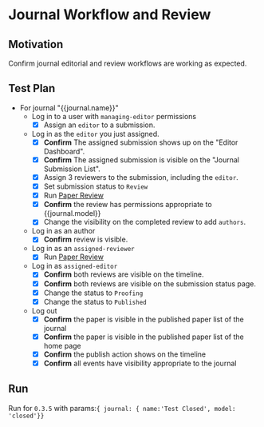 # Journal Workflow and Review

## Motivation

Confirm journal editorial and review workflows are working as expected.

## Test Plan 

- For journal "{{journal.name}}"
    - Log in to a user with `managing-editor` permissions 
        - [x] Assign an `editor` to a submission.
    - Log in as the `editor` you just assigned.
        - [x] **Confirm** The assigned submission shows up on the "Editor Dashboard".
        - [x] **Confirm** The assigned submission is visible on the "Journal Submission List".
        - [x] Assign 3 reviewers to the submission, including the `editor`.
        - [x] Set submission status to `Review`
        - [x] Run [Paper Review](./paper-review.md) 
        - [x] **Confirm** the review has permissions appropriate to {{journal.model}}
        - [x] Change the visibility on the completed review to add `authors`.
    - Log in as an author 
        - [x] **Confirm** review is visible.
    - Log in as an `assigned-reviewer`
        - [x] Run [Paper Review](./paper-review.md)
    - Log in as `assigned-editor` 
        - [x] **Confirm** both reviews are visible on the timeline.
        - [x] **Confirm** both reviews are visible on the submission status page.
        - [x] Change the status to `Proofing`
        - [x] Change the status to `Published`
    - Log out
        - [x] **Confirm** the paper is visible in the published paper list of the journal
        - [x] **Confirm** the paper is visible in the published paper list of the home page
        - [x] **Confirm** the publish action shows on the timeline
        - [x] **Confirm** all events have visibility appropriate to the journal
## Run

Run for `0.3.5` with params:`{ journal: { name:'Test Closed', model: 'closed'}}`

